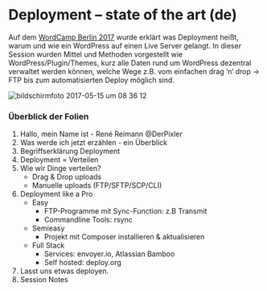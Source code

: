 # Deployment – state of the art (de)

Auf dem [WordCamp Berlin 2017](https://2017.berlin.wordcamp.org/session/deployment-state-of-the-art/) wurde erklärt was Deployment heißt, warum und wie ein WordPress auf einen Live Server gelangt. In dieser Session wurden Mittel und Methoden vorgestellt wie WordPress/Plugin/Themes, kurz alle Daten rund um WordPress dezentral verwaltet werden können, welche Wege z.B. vom einfachen drag ’n‘ drop -> FTP bis zum automatisierten Deploy möglich sind.

![bildschirmfoto 2017-05-15 um 08 36 12](https://cloud.githubusercontent.com/assets/809219/26045249/9efcab3e-3949-11e7-9a93-14fe5647ecd7.png)

### Überblick der Folien
1. Hallo, mein Name ist - René Reimann @DerPixler
2. Was werde ich jetzt erzählen - ein Überblick
3. Begriffserklärung Deployment
4. Deployment = Verteilen
5. Wie wir Dinge verteilen? 
   - Drag & Drop uploads
   - Manuelle uploads (FTP/SFTP/SCP/CLI)
6. Deployment like a Pro
   - Easy
       - FTP-Programme mit Sync-Function: z.B Transmit
       - Commandline Tools: rsync
   - Semieasy
       - Projekt mit Composer installieren & aktualisieren
   - Full Stack
       - Services: envoyer.io, Atlassian Bamboo
       - Self hosted: deploy.org
7. Lasst uns etwas deployen.
8. Session Notes       
